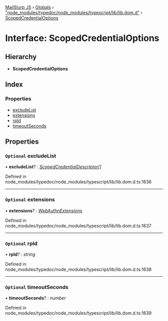 [MailSlurp JS](../README.md) › [Globals](../globals.md) › ["node_modules/typedoc/node_modules/typescript/lib/lib.dom.d"](../modules/_node_modules_typedoc_node_modules_typescript_lib_lib_dom_d_.md) › [ScopedCredentialOptions](_node_modules_typedoc_node_modules_typescript_lib_lib_dom_d_.scopedcredentialoptions.md)

# Interface: ScopedCredentialOptions

## Hierarchy

* **ScopedCredentialOptions**

## Index

### Properties

* [excludeList](_node_modules_typedoc_node_modules_typescript_lib_lib_dom_d_.scopedcredentialoptions.md#optional-excludelist)
* [extensions](_node_modules_typedoc_node_modules_typescript_lib_lib_dom_d_.scopedcredentialoptions.md#optional-extensions)
* [rpId](_node_modules_typedoc_node_modules_typescript_lib_lib_dom_d_.scopedcredentialoptions.md#optional-rpid)
* [timeoutSeconds](_node_modules_typedoc_node_modules_typescript_lib_lib_dom_d_.scopedcredentialoptions.md#optional-timeoutseconds)

## Properties

### `Optional` excludeList

• **excludeList**? : *[ScopedCredentialDescriptor](_node_modules_typedoc_node_modules_typescript_lib_lib_dom_d_.scopedcredentialdescriptor.md)[]*

Defined in node_modules/typedoc/node_modules/typescript/lib/lib.dom.d.ts:1636

___

### `Optional` extensions

• **extensions**? : *[WebAuthnExtensions](_node_modules_typedoc_node_modules_typescript_lib_lib_dom_d_.webauthnextensions.md)*

Defined in node_modules/typedoc/node_modules/typescript/lib/lib.dom.d.ts:1637

___

### `Optional` rpId

• **rpId**? : *string*

Defined in node_modules/typedoc/node_modules/typescript/lib/lib.dom.d.ts:1638

___

### `Optional` timeoutSeconds

• **timeoutSeconds**? : *number*

Defined in node_modules/typedoc/node_modules/typescript/lib/lib.dom.d.ts:1639
